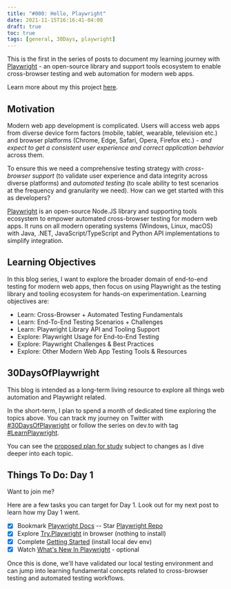 ```yaml
---
title: "#000: Hello, Playwright"
date: 2021-11-15T16:16:41-04:00
draft: true
toc: true 
tags: [general, 30Days, playwright]
---
```


This is the first in the series of posts to document my learning journey with [Playwright](https://playwright.dev) - an open-source library and support tools ecosystem to enable cross-browser testing and web automation for modern web apps.

Learn more about my this project [here](../about).


## Motivation

Modern web app development is complicated. Users will access web apps from diverse device form factors (mobile, tablet, wearable, television etc.) and browser platforms (Chrome, Edge, Safari, Opera, Firefox etc.) - _and expect to get a consistent user experience and correct application behavior_ across them.

To ensure this we need a comprehensive testing strategy with _cross-browser support_ (to validate user experience and data integrity across diverse platforms) and _automated testing_ (to scale ability to test scenarios at the frequency and granularity we need). How can we get started with this as developers?

[Playwright](https://playwright.dev) is an open-source Node.JS library and supporting tools ecosystem to empower automated cross-browser testing for modern web apps. It runs on all modern operating systems (Windows, Linux, macOS) with Java, .NET, JavaScript/TypeScript and Python API implementations to simplify integration.

## Learning Objectives

In this blog series, I want to explore the broader domain of end-to-end testing for modern web apps, then focus on using Playwright as the testing library and tooling ecosystem for hands-on experimentation. Learning objectives are:

* Learn: Cross-Browser + Automated Testing Fundamentals
* Learn: End-To-End Testing Scenarios + Challenges
* Learn: Playwright Library API and Tooling Support
* Explore: Playwright Usage for End-to-End Testing
* Explore: Playwright Challenges & Best Practices
* Explore: Other Modern Web App Testing Tools & Resources

## 30DaysOfPlaywright

This blog is intended as a long-term living resource to explore all things web automation and Playwright related. 

In the short-term, I plan to spend a month of dedicated time exploring the topics above. You can track my journey on Twitter with [#30DaysOfPlaywright](https://twitter.com/search?q=%2330DaysOfPlaywright&src=typed_query) or follow the series on dev.to with tag [#LearnPlaywright](https://dev.to/t/learnplaywright).

You can see the [proposed plan for study](https://github.com/nitya/learn-playwright/blob/main/README.md#30daysofplaywright) subject to changes as I dive deeper into each topic.


## Things To Do: Day 1

Want to join me? 

Here are a few tasks you can target for Day 1. Look out for my next post to learn how my Day 1 went.

- [X] Bookmark [Playwright Docs](https://playwright.dev/docs/intro) -- Star [Playwright Repo](https://github.com/microsoft/playwright)
- [X] Explore [Try.Playwright](https://tryplaywright.tech) in browser (nothing to install)
- [X] Complete [Getting Started](https://playwright.dev/docs/intro) (install local dev env)
- [X] Watch [What's New In Playwright](https://www.youtube.com/channel/UC46Zj8pDH5tDosqm1gd7WTg/videos) - optional

Once this is done, we'll have validated our local testing environment and can jump into learning fundamental concepts related to cross-browser testing and automated testing workflows.
